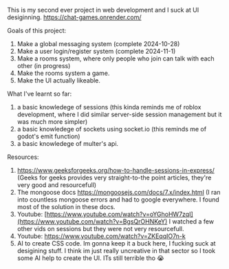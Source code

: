 This is my second ever project in web development and I suck at UI desiginning.  https://chat-games.onrender.com/

Goals of this project:
1) Make a global messaging system (complete 2024-10-28)
2) Make a user login/register system (complete 2024-11-1)
3) Make a rooms system, where only people who join can talk with each other (in progress) 
4) Make the rooms system a game.
5) Make the UI actually likeable.

What I've learnt so far:
1) a basic knowledege of sessions (this kinda reminds me of roblox development, where I did similar server-side session management but it was much more simpler)
2) a basic knowledege of sockets using socket.io (this reminds me of godot's emit function)
3) a basic knowledege of multer's api.

Resources:
1) https://www.geeksforgeeks.org/how-to-handle-sessions-in-express/ (Geeks for geeks provides very straight-to-the point articles, they're very good and resourcefull)
2) The mongoose docs https://mongoosejs.com/docs/7.x/index.html (I ran into countless mongoose errors and had to google everywhere. I found most of the solution in these docs.
3) Youtube: [https://www.youtube.com/watch?v=oYGhoHW7zqI](https://www.youtube.com/watch?v=BgsQrOHNKeY) I watched a few other vids on sessions but they were not very resourcefull.
4) Youtube: https://www.youtube.com/watch?v=ZKEqqIO7n-k
5) AI to create CSS code. Im gonna keep it a buck here, I fucking suck at desigining stuff. I think im just really uncreative in that sector so I took some AI help to create the UI. ITs still terrible tho :sob:
